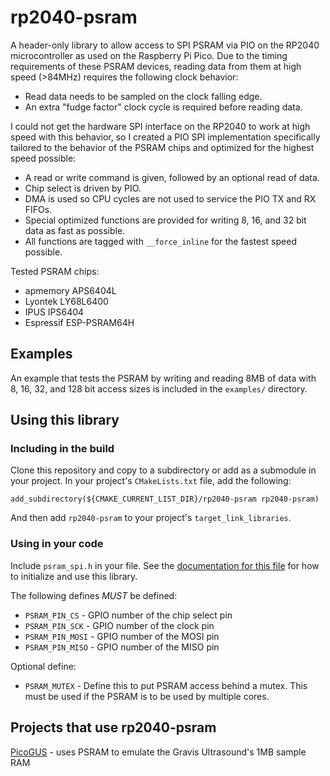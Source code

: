 # rp2040-psram

A header-only library to allow access to SPI PSRAM via PIO on the RP2040 microcontroller as used on the Raspberry Pi Pico. Due to the timing requirements of these PSRAM devices, reading data from them at high speed (>84MHz) requires the following clock behavior:

- Read data needs to be sampled on the clock falling edge.
- An extra "fudge factor" clock cycle is required before reading data.

I could not get the hardware SPI interface on the RP2040 to work at high speed with this behavior, so I created a PIO SPI implementation specifically tailored to the behavior of the PSRAM chips and optimized for the highest speed possible:

- A read or write command is given, followed by an optional read of data.
- Chip select is driven by PIO.
- DMA is used so CPU cycles are not used to service the PIO TX and RX FIFOs.
- Special optimized functions are provided for writing 8, 16, and 32 bit data as fast as possible.
- All functions are tagged with `__force_inline` for the fastest speed possible.

Tested PSRAM chips:

- apmemory APS6404L
- Lyontek LY68L6400
- IPUS IPS6404
- Espressif ESP-PSRAM64H

## Examples

An example that tests the PSRAM by writing and reading 8MB of data with 8, 16, 32, and 128 bit access sizes is included in the `examples/` directory.

## Using this library

### Including in the build

Clone this repository and copy to a subdirectory or add as a submodule in your project. In your project's `CMakeLists.txt` file, add the following:

```
add_subdirectory(${CMAKE_CURRENT_LIST_DIR}/rp2040-psram rp2040-psram)
```

And then add `rp2040-psram` to your project's `target_link_libraries`.

### Using in your code

Include `psram_spi.h` in your file. See the [documentation for this file](https://polpo.github.io/rp2040-psram/psram__spi_8h.html) for how to initialize and use this library.

The following defines _MUST_ be defined:

- `PSRAM_PIN_CS` - GPIO number of the chip select pin
- `PSRAM_PIN_SCK` - GPIO number of the clock pin
- `PSRAM_PIN_MOSI` - GPIO number of the MOSI pin
- `PSRAM_PIN_MISO` - GPIO number of the MISO pin

Optional define:

- `PSRAM_MUTEX` - Define this to put PSRAM access behind a mutex. This must be used if the PSRAM is to be used by multiple cores.


## Projects that use rp2040-psram

[PicoGUS](https://github.com/polpo/picogus) - uses PSRAM to emulate the Gravis Ultrasound's 1MB sample RAM
